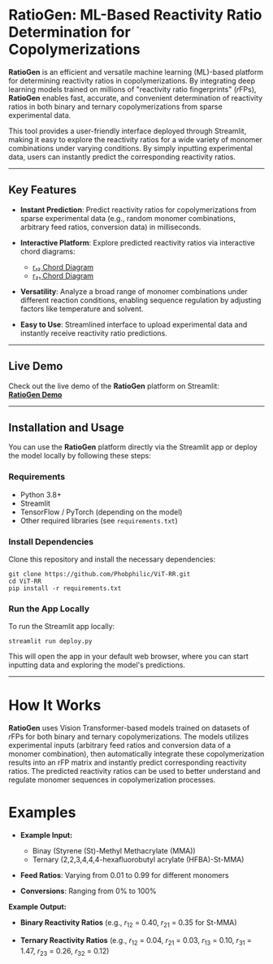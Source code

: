 # RatioGen: ML-Based Reactivity Ratio Determination for Copolymerizations

**RatioGen** is an efficient and versatile machine learning (ML)-based platform for determining reactivity ratios in copolymerizations. By integrating deep learning models trained on millions of "reactivity ratio fingerprints" (*r*FPs), **RatioGen** enables fast, accurate, and convenient determination of reactivity ratios in both binary and ternary copolymerizations from sparse experimental data.

This tool provides a user-friendly interface deployed through Streamlit, making it easy to explore the reactivity ratios for a wide variety of monomer combinations under varying conditions. By simply inputting experimental data, users can instantly predict the corresponding reactivity ratios.

---

## Key Features

- **Instant Prediction**: Predict reactivity ratios for copolymerizations from sparse experimental data (e.g., random monomer combinations, arbitrary feed ratios, conversion data) in milliseconds.

- **Interactive Platform**: Explore predicted reactivity ratios via interactive chord diagrams:
    - [r₁₂ Chord Diagram](https://codepen.io/Phobphilic/full/ZYzbpJV)
    - [r₂₁ Chord Diagram](https://codepen.io/Phobphilic/full/ogvGLgG)

- **Versatility**: Analyze a broad range of monomer combinations under different reaction conditions, enabling sequence regulation by adjusting factors like temperature and solvent.

- **Easy to Use**: Streamlined interface to upload experimental data and instantly receive reactivity ratio predictions.

---

## Live Demo

Check out the live demo of the **RatioGen** platform on Streamlit:  
[**RatioGen Demo**](https://ratiogen.streamlit.app/)

---

## Installation and Usage

You can use the **RatioGen** platform directly via the Streamlit app or deploy the model locally by following these steps:

### Requirements
- Python 3.8+
- Streamlit
- TensorFlow / PyTorch (depending on the model)
- Other required libraries (see `requirements.txt`)

### Install Dependencies

Clone this repository and install the necessary dependencies:

```
git clone https://github.com/Phobphilic/ViT-RR.git
cd ViT-RR
pip install -r requirements.txt
```

### Run the App Locally
To run the Streamlit app locally:
```
streamlit run deploy.py
```
This will open the app in your default web browser, where you can start inputting data and exploring the model's predictions.

---

# How It Works
**RatioGen** uses Vision Transformer-based models trained on datasets of *r*FPs for both binary and ternary copolymerizations. The models utilizes experimental inputs (arbitrary feed ratios and conversion data of a monomer combination), then automatically integrate these copolymerization results into an rFP matrix and instantly predict corresponding reactivity ratios. The predicted reactivity ratios can be used to better understand and regulate monomer sequences in copolymerization processes.

# Examples
- **Example Input:**
  - Binay (Styrene (St)-Methyl Methacrylate (MMA))
  - Ternary (2,2,3,4,4,4-hexafluorobutyl acrylate (HFBA)-St-MMA)

- **Feed Ratios**: Varying from 0.01 to 0.99 for different monomers

- **Conversions**: Ranging from 0% to 100%

**Example Output:**
- **Binary Reactivity Ratios** (e.g., *r*<sub>12</sub> = 0.40, *r*<sub>21</sub> = 0.35 for St-MMA)

- **Ternary Reactivity Ratios** (e.g., *r*<sub>12</sub> = 0.04, *r*<sub>21</sub> = 0.03, *r*<sub>13</sub> = 0.10, *r*<sub>31</sub> = 1.47, *r*<sub>23</sub> = 0.26, *r*<sub>32</sub> = 0.12)

